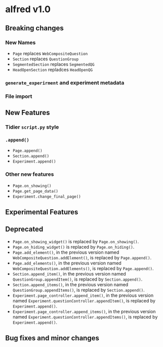 # alfred v1.0

## Breaking changes

### New Names
- `Page` replaces `WebCompositeQuestion`
- `Section` replaces `QuestionGroup`
- `SegmentedSection` replaces `SegmentedQG`
- `HeadOpenSection` repladces `HeadOpenQG`

### `generate_experirment` and experiment metadata

### File import


## New Features

### Tidier `script.py` style

### `.append()`
- `Page.append()`
- `Section.append()`
- `Experiment.append()`

### Other new features
- `Page.on_showing()`
- `Page.get_page_data()`
- `Experiment.change_final_page()`

## Experimental Features

## Deprecated
- `Page.on_showing_widget()` is replaced by `Page.on_showing()`.
- `Page.on_hiding_widget()` is replaced by `Page.on_hiding()`.
- `Page.add_element()`, in the previous version named `WebCompositeQuestion.addElement()`, is replaced by `Page.append()`.
- `Page.add_elements()`, in the previous version named `WebCompositeQuestion.addElements()`, is replaced by `Page.append()`.
- `Section.append_item()`, in the previous version named `QuestionGroup.appendItem()`, is replaced by `Section.append()`.
- `Section.append_items()`, in the previous version named `QuestionGroup.appendItems()`, is replaced by `Section.append()`.
- `Experiment.page_controller.append_item()`, in the previous version named `Experiment.questionController.appendItem()`, is replaced by `Experiment.append()`.
- `Experiment.page_controller.append_items()`, in the previous version named `Experiment.questionController.appendItems()`, is replaced by `Experiment.append()`.

## Bug fixes and minor changes